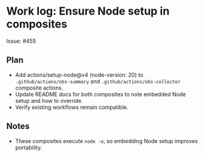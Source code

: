 # Work log: Ensure Node setup in composites

Issue: #455

## Plan

- Add actions/setup-node@v4 (node-version: 20) to `.github/actions/obs-summary` and `.github/actions/obs-collector` composite actions.
- Update README docs for both composites to note embedded Node setup and how to override.
- Verify existing workflows remain compatible.

## Notes

- These composites execute `node -e`, so embedding Node setup improves portability.
